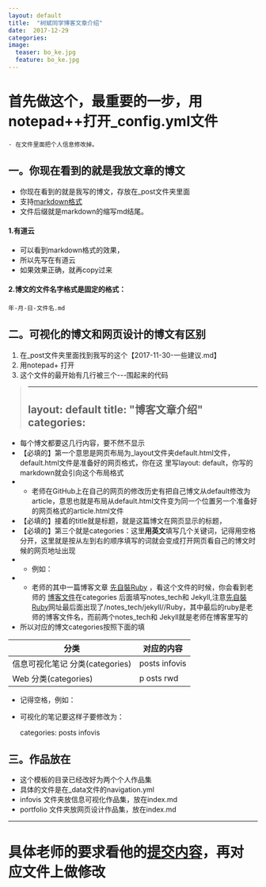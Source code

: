 ```yaml
---
layout: default
title:  "树斌同学博客文章介绍"
date:  2017-12-29
categories: 
image:
  teaser: bo_ke.jpg
  feature: bo_ke.jpg
---
```


# 首先做这个，最重要的一步，用notepad++打开_config.yml文件
	- 在文件里面把个人信息修改掉。
	
## 一。你现在看到的就是我放文章的博文
 - 你现在看到的就是我写的博文，存放在_post文件夹里面
 - 支持[markdown格式](https://www.jianshu.com/p/q81RER)
 - 文件后缀就是markdown的缩写md结尾。
#### 1.有道云
 - 可以看到markdown格式的效果，
 - 所以先写在有道云
 - 如果效果正确，就再copy过来
#### 2.博文的文件名字格式是固定的格式：
```
年-月-日-文件名.md
```

## 二。可视化的博文和网页设计的博文有区别
 1. 在_post文件夹里面找到我写的这个【2017-11-30-一些建议.md】
 2. 用notepad+ 打开
 3. 这个文件的最开始有几行被三个---围起来的代码

> ---
> layout: default
> title:  "博客文章介绍"
> categories:  
> ---

 - 每个博文都要这几行内容，要不然不显示
 - 【必填的】第一个意思是网页布局为_layout文件夹default.html文件，default.html文件是准备好的网页格式，你在这 里写layout: default，你写的markdown就会引向这个布局格式
 - - 老师在GitHub上在自己的网页的修改历史有把自己博文从default修改为article，意思也就是布局从default.html文件变为同一个位置另一个准备好的网页格式的article.html文件
 - 【必填的】接着的title就是标题，就是这篇博文在网页显示的标题，
 - 【必填的】第三个就是categories：这里**用英文**填写几个关键词，记得用空格分开，这里就是按从左到右的顺序填写的词就会变成打开网页看自己的博文时候的网页地址出现
 - - 例如：
 - - 老师的其中一篇博客文章 [先自裝Ruby](https://hanteng.github.io/notes_tech/jekyll/Ruby/) ，看这个文件的时候，你会看到老师的 [博客文件](https://github.com/hanteng/hanteng.github.io/blob/master/_posts/2017-11-30-Ruby.md)在categories 后面填写notes_tech和 Jekyll,注意[先自裝Ruby](https://hanteng.github.io/notes_tech/jekyll/Ruby/)网址最后面出现了/notes_tech/jekyll//Ruby，其中最后的ruby是老师的博客文件名，而前两个notes_tech和 Jekyll就是老师在博客里写的
 - 所以对应的博文categories按照下面的填

分类|对应的内容
-|-
信息可视化笔记 分类(categories)| posts  infovis
Web  分类(categories)|p osts rwd 

 - 记得空格，例如：
 - 可视化的笔记要这样子要修改为：

	categories: posts  infovis

## 三。作品放在
- 这个模板的目录已经改好为两个个人作品集
- 具体的文件是在_data文件的navigation.yml
- infovis 文件夹放信息可视化作品集，放在index.md
- portfolio 文件夹放网页设计作品集，放在index.md


----

# 具体老师的要求看他的[提交内容](https://github.com/hanteng/hanteng.github.io/commits/master)，再对应文件上做修改